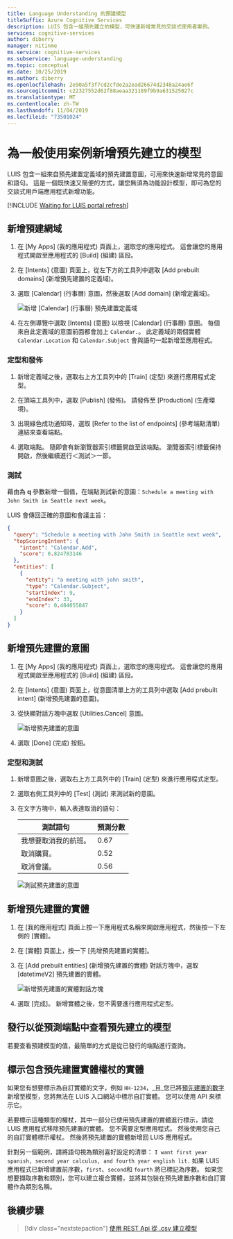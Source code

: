 ```yaml
---
title: Language Understanding 的預建模型
titleSuffix: Azure Cognitive Services
description: LUIS 包含一組預先建立的模型，可快速新增常見的交談式使用者案例。
services: cognitive-services
author: diberry
manager: nitinme
ms.service: cognitive-services
ms.subservice: language-understanding
ms.topic: conceptual
ms.date: 10/25/2019
ms.author: diberry
ms.openlocfilehash: 2e90a5f3f7cd2cfde2a2ead26674d2348a24ae6f
ms.sourcegitcommit: c22327552d62f88aeaa321189f9b9a631525027c
ms.translationtype: MT
ms.contentlocale: zh-TW
ms.lasthandoff: 11/04/2019
ms.locfileid: "73501024"
---
```

# <a name="add-prebuilt-models-for-common-usage-scenarios"></a>為一般使用案例新增預先建立的模型 

LUIS 包含一組來自預先建置定義域的預先建置意圖，可用來快速新增常見的意圖和語句。 這是一個既快速又簡便的方式，讓您無須為功能設計模型，即可為您的交談式用戶端應用程式新增功能。 

[!INCLUDE [Waiting for LUIS portal refresh](./includes/wait-v3-upgrade.md)]

## <a name="add-a-prebuilt-domain"></a>新增預建網域

1. 在 [My Apps] \(我的應用程式\) 頁面上，選取您的應用程式。 這會讓您的應用程式開啟至應用程式的 [Build] \(組建\) 區段。 

1. 在 [Intents] \(意圖\) 頁面上，從左下方的工具列中選取 [Add prebuilt domains] \(新增預先建置的定義域\)。 

1. 選取 [Calendar] \(行事曆\) 意圖，然後選取 [Add domain] \(新增定義域\)。

    ![新增 [Calendar] \(行事曆\) 預先建置定義域](./media/luis-prebuilt-domains/add-prebuilt-domain.png)

1. 在左側導覽中選取 [Intents] \(意圖\) 以檢視 [Calendar] \(行事曆\) 意圖。 每個來自此定義域的意圖前面都會加上 `Calendar.`。 此定義域的兩個實體 `Calendar.Location` 和 `Calendar.Subject` 會與語句一起新增至應用程式。 

### <a name="train-and-publish"></a>定型和發佈

1. 新增定義域之後，選取右上方工具列中的 [Train] \(定型\) 來進行應用程式定型。 

1. 在頂端工具列中，選取 [Publish] \(發佈\)。 請發佈至 [Production] \(生產環境\)。 

1. 出現綠色成功通知時，選取 [Refer to the list of endpoints] \(參考端點清單\) 連結來查看端點。

1. 選取端點。 隨即會有新瀏覽器索引標籤開啟至該端點。 瀏覽器索引標籤保持開啟，然後繼續進行＜測試＞一節。

### <a name="test"></a>測試

藉由為 **q** 參數新增一個值，在端點測試新的意圖：`Schedule a meeting with John Smith in Seattle next week`。

LUIS 會傳回正確的意圖和會議主旨：

```json
{
  "query": "Schedule a meeting with John Smith in Seattle next week",
  "topScoringIntent": {
    "intent": "Calendar.Add",
    "score": 0.824783146
  },
  "entities": [
    {
      "entity": "a meeting with john smith",
      "type": "Calendar.Subject",
      "startIndex": 9,
      "endIndex": 33,
      "score": 0.484055847
    }
  ]
}
```

## <a name="add-a-prebuilt-intent"></a>新增預先建置的意圖

1. 在 [My Apps] \(我的應用程式\) 頁面上，選取您的應用程式。 這會讓您的應用程式開啟至應用程式的 [Build] \(組建\) 區段。 

1. 在 [Intents] \(意圖\) 頁面上，從意圖清單上方的工具列中選取 [Add prebuilt intent] \(新增預先建置的意圖\)。 

1. 從快顯對話方塊中選取 [Utilities.Cancel] 意圖。 

    ![新增預先建置的意圖](./media/luis-prebuilt-intents/prebuilt-intents-ddl.png)

1. 選取 [Done] \(完成\) 按鈕。

### <a name="train-and-test"></a>定型和測試

1. 新增意圖之後，選取右上方工具列中的 [Train] \(定型\) 來進行應用程式定型。 

1. 選取右側工具列中的 [Test] \(測試\) 來測試新的意圖。 

1. 在文字方塊中，輸入表達取消的語句：

    |測試語句|預測分數|
    |--|:--|
    |我想要取消我的航班。|0.67|
    |取消購買。|0.52|
    |取消會議。|0.56|

    ![測試預先建置的意圖](./media/luis-prebuilt-intents/test.png)

## <a name="add-a-prebuilt-entity"></a>新增預先建置的實體

1. 在 [我的應用程式] 頁面上按一下應用程式名稱來開啟應用程式，然後按一下左側的 [實體]。 

1. 在 [實體] 頁面上，按一下 [先增預先建置的實體]。

1. 在 [Add prebuilt entities] \(新增預先建置的實體\) 對話方塊中，選取 [datetimeV2] 預先建置的實體。 

    ![新增預先建置的實體對話方塊](./media/luis-use-prebuilt-entity/add-prebuilt-entity-dialog.png)

1. 選取 [完成]。 新增實體之後，您不需要進行應用程式定型。 

## <a name="publish-to-view-prebuilt-model-from-prediction-endpoint"></a>發行以從預測端點中查看預先建立的模型

若要查看預建模型的值，最簡單的方式是從已發行的端點進行查詢。 

## <a name="marking-entities-containing-a-prebuilt-entity-token"></a>標示包含預先建置實體權杖的實體
 如果您有想要標示為自訂實體的文字，例如 `HH-1234`，_且_您已將[預先建置的數字](luis-reference-prebuilt-number.md)新增至模型，您將無法在 LUIS 入口網站中標示自訂實體。 您可以使用 API 來標示它。 

 若要標示這種類型的權杖，其中一部分已使用預先建置的實體進行標示，請從 LUIS 應用程式移除預先建置的實體。 您不需要定型應用程式。 然後使用您自己的自訂實體標示權杖。 然後將預先建置的實體新增回 LUIS 應用程式。

 針對另一個範例，請將語句視為類別喜好設定的清單： `I want first year spanish, second year calculus, and fourth year english lit.` 如果 LUIS 應用程式已新增建置前序數，`first`、`second`和 `fourth` 將已標記為序數。 如果您想要擷取序數和類別，您可以建立複合實體，並將其包裝在預先建置序數和自訂實體作為類別名稱。

## <a name="next-steps"></a>後續步驟
> [!div class="nextstepaction"]
> [使用 REST Api 從 .csv 建立模型](./luis-tutorial-node-import-utterances-csv.md)

